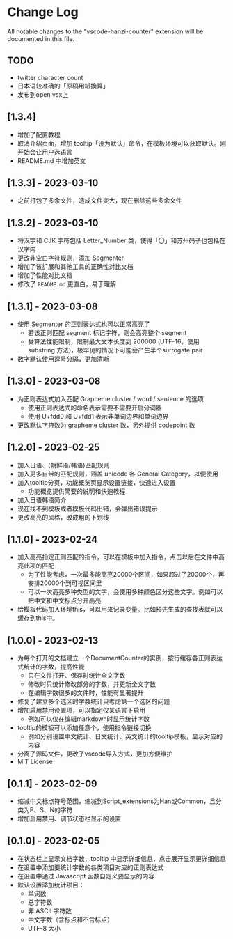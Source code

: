 # Change Log

All notable changes to the "vscode-hanzi-counter" extension will be documented in this file.

## TODO

- twitter character count
- 日本语较准确的「原稿用紙換算」
- 发布到open vsx上

## [1.3.4]

- 增加了配置教程
- 取消介绍页面，增加 tooltip「设为默认」命令，在模板环境可以获取默认。刚开始会让用户选语言
- README.md 中增加英文

## [1.3.3] - 2023-03-10

- 之前打包了多余文件，造成文件变大，现在删除这些多余文件

## [1.3.2] - 2023-03-10

- 将汉字和 CJK 字符包括 Letter_Number 类，使得「〇」和苏州码子也包括在汉字内
- 更改非空白字符规则，添加 Segmenter
- 增加了该扩展和其他工具的正确性对比文档
- 增加了性能对比文档
- 修改了 `README.md` 更直白，易于理解

## [1.3.1] - 2023-03-08

- 使用 Segmenter 的正则表达式也可以正常高亮了
  - 若该正则匹配 segment 标记字符，则会高亮整个 segment
  - 受算法性能限制，限制最大文本长度到 200000 (UTF-16，使用 substring 方法)，极罕见的情况下可能会产生半个surrogate pair
- 数字默认使用逗号分隔，更加清晰

## [1.3.0] - 2023-03-08

- 为正则表达式加入匹配 Grapheme cluster / word / sentence 的选项
  - 使用正则表达式的命名表示需要不需要开启分词器
  - 使用 U+fdd0 和 U+fdd1 表示非单词边界和单词边界
- 更改默认字符数为 grapheme cluster 数，另外提供 codepoint 数

## [1.2.0] - 2023-02-25

- 加入日语、(朝鲜语/韩语)匹配规则
- 加入更多自带的匹配规则，涵盖 unicode 各 General Category，以便使用
- 加入tooltip分页，功能概览页显示设置链接，快速进入设置
  - 功能概览提供简要的说明和快速教程
- 加入日语韩语简介
- 现在找不到模板或者模板代码出错，会弹出错误提示
- 更改高亮的风格，改成粗的下划线

## [1.1.0] - 2023-02-24

- 加入高亮指定正则匹配的指令，可以在模板中加入指令，点击以后在文件中高亮此项的匹配
  - 为了性能考虑，一次最多能高亮20000个区间，如果超过了20000个，再安排20000个到可视区间里
  - 可以一次高亮多种类型的文字，会使用多种颜色区分这些文字。例如可以把中文和中文标点分开高亮
- 给模板代码加入环境this，可以用来记录变量。比如预先生成的查找表就可以缓存到this中。

## [1.0.0] - 2023-02-13

- 为每个打开的文档建立一个DocumentCounter的实例，按行缓存各正则表达式统计的字数，提高性能
  - 只在文件打开、保存时统计全文字数
  - 修改时只统计修改部分的字数，并更新全文字数
  - 在编辑字数很多的文件时，性能有显著提升
- 修复了建立多个选区时字数统计只考虑第一个选区的问题
- 增加启用禁用设置项，可以指定仅某语言下启用
  - 例如可以仅在编辑markdown时显示统计字数
- tooltip的模板可以添加任意个，使用指令链接切换
  - 例如分别设置中文统计、日文统计、英文统计的tooltip模板，显示对应的内容
- 分离了源码文件，更改了vscode导入方式，更加方便维护
- MIT License

## [0.1.1] - 2023-02-09

- 缩减中文标点符号范围，缩减到Script_extensions为Han或Common，且分类为P、S、N的字符
- 增加启用禁用、调节状态栏显示的设置

## [0.1.0] - 2023-02-05

- 在状态栏上显示文档字数，tooltip 中显示详细信息，点击展开显示更详细信息
- 在设置中添加要统计字数的各类项目对应的正则表达式
- 在设置中通过 Javascript 函数自定义要显示的内容
- 默认设置添加统计项目：
  - 单词数
  - 总字符数
  - 非 ASCII 字符数
  - 中文字数（含标点和不含标点）
  - UTF-8 大小
